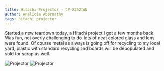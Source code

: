 ```yaml
---
title: Hitachi Projector - CP-X2521WN
author: Analicia Abernathy
tags: hitachi projector
---
```


Started a new teardown today, a Hitachi project I got a few months back.  Was fun, not overly challenging to do, lots of neat colored glass and lens were found.  Of course metal as always is going off for recycling to my local yard, plastic with standard recycling and boards will be depopulated and sold for scrap as well.

![Projector](https://hooplalabs.net/files/images/scrapping/projector/hitachi/01-projector.jpeg)
![Projector](https://hooplalabs.net/files/images/scrapping/projector/hitachi/02-projector.jpeg)